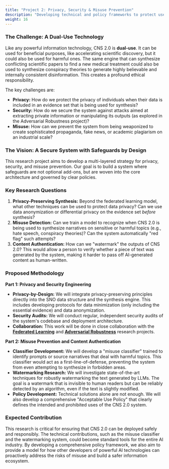 ```yaml
---
title: "Project 2: Privacy, Security & Misuse Prevention"
description: "Developing technical and policy frameworks to protect user data and prevent the CNS 2.0 system from being used for malicious purposes."
weight: 16
---
```


### The Challenge: A Dual-Use Technology

Like any powerful information technology, CNS 2.0 is **dual-use**. It can be used for beneficial purposes, like accelerating scientific discovery, but it could also be used for harmful ones. The same engine that can synthesize conflicting scientific papers to find a new medical treatment could also be used to synthesize conspiracy theories to generate highly believable and internally consistent disinformation. This creates a profound ethical responsibility.

The key challenges are:
-   **Privacy:** How do we protect the privacy of individuals when their data is included in an evidence set that is being used for synthesis?
-   **Security:** How do we secure the system against attacks aimed at extracting private information or manipulating its outputs (as explored in the Adversarial Robustness project)?
-   **Misuse:** How can we prevent the system from being weaponized to create sophisticated propaganda, fake news, or academic plagiarism on an industrial scale?

### The Vision: A Secure System with Safeguards by Design

This research project aims to develop a multi-layered strategy for privacy, security, and misuse prevention. Our goal is to build a system where safeguards are not optional add-ons, but are woven into the core architecture and governed by clear policies.

### Key Research Questions

1.  **Privacy-Preserving Synthesis:** Beyond the federated learning model, what other techniques can be used to protect data privacy? Can we use data anonymization or differential privacy on the evidence set *before* synthesis?
2.  **Misuse Detection:** Can we train a model to recognize when CNS 2.0 is being used to synthesize narratives on sensitive or harmful topics (e.g., hate speech, conspiracy theories)? Can the system automatically "red flag" such attempts?
3.  **Content Authentication:** How can we "watermark" the outputs of CNS 2.0? This would allow a person to verify whether a piece of text was generated by the system, making it harder to pass off AI-generated content as human-written.

### Proposed Methodology

**Part 1: Privacy and Security Engineering**
-   **Privacy-by-Design:** We will integrate privacy-preserving principles directly into the SNO data structure and the synthesis engine. This includes developing protocols for data minimization (only including the essential evidence) and data anonymization.
-   **Security Audits:** We will conduct regular, independent security audits of the system's codebase and deployment architecture.
-   **Collaboration:** This work will be done in close collaboration with the **[Federated Learning](./../technical-research/2-federated-learning-and-privacy/)** and **[Adversarial Robustness](./../evaluation-and-validation/2-adversarial-robustness-and-security/)** research projects.

**Part 2: Misuse Prevention and Content Authentication**
-   **Classifier Development:** We will develop a "misuse classifier" trained to identify prompts or source narratives that deal with harmful topics. This classifier would act as a first-line-of-defense, preventing the system from even attempting to synthesize in forbidden areas.
-   **Watermarking Research:** We will investigate state-of-the-art techniques for robustly watermarking the text generated by LLMs. The goal is a watermark that is invisible to human readers but can be reliably detected by an algorithm, even if the text is slightly modified.
-   **Policy Development:** Technical solutions alone are not enough. We will also develop a comprehensive "Acceptable Use Policy" that clearly defines the intended and prohibited uses of the CNS 2.0 system.

### Expected Contribution

This research is critical for ensuring that CNS 2.0 can be deployed safely and responsibly. The technical contributions, such as the misuse classifier and the watermarking system, could become standard tools for the entire AI industry. By developing a comprehensive policy framework, we also aim to provide a model for how other developers of powerful AI technologies can proactively address the risks of misuse and build a safer information ecosystem.
